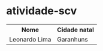 # atividade-scv

<table>
  <tr>
    <th>Nome</th>
    <th>Cidade natal</th>
  </tr>
  <tr>
    <td>Leonardo Lima</td>
    <td>Garanhuns</td>
  </tr>
</table>
